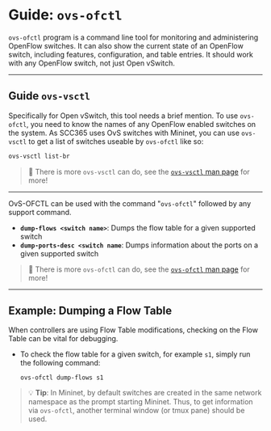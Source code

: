 # Guide: `ovs-ofctl`

`ovs-ofctl` program is a command line tool for monitoring and administering OpenFlow switches. It can also show the current state of an OpenFlow switch, including features, configuration, and table entries. It should work with any OpenFlow switch, not just Open vSwitch.

---

## Guide `ovs-vsctl`

Specifically for Open vSwitch, this tool needs a brief mention. To use `ovs-ofctl`, you need to know the names of any OpenFlow enabled switches on the system. As SCC365 uses OvS switches with Mininet, you can use `ovs-vsctl` to get a list of switches useable by `ovs-ofctl` like so:

```bash
ovs-vsctl list-br
```

> 📖 There is more `ovs-vsctl` can do, see the [`ovs-vsctl` man page](https://manpages.ubuntu.com/manpages/focal/en/man8/ovs-vsctl.8.html) for more!

---

OvS-OFCTL can be used with the command "`ovs-ofctl`" followed by any support command.

  - **`dump-flows <switch name>`**: Dumps the flow table for a given supported switch
  - **`dump-ports-desc <switch name`**: Dumps information about the ports on a given supported switch

> 📖 There is more `ovs-ofctl` can do, see the [`ovs-ofctl` man page](https://manpages.ubuntu.com/manpages/focal/en/man8/ovs-ofctl.8.html) for more!

---

## Example: Dumping a Flow Table

When controllers are using Flow Table modifications, checking on the Flow Table can be vital for debugging.

- To check the flow table for a given switch, for example `s1`, simply run the following command:
  ```
  ovs-ofctl dump-flows s1
  ```

> 💡 **Tip**: 
> In Mininet, by default switches are created in the same network namespace as the prompt starting Mininet. Thus, to get information via `ovs-ofctl`, another terminal window (or tmux pane) should be used.
